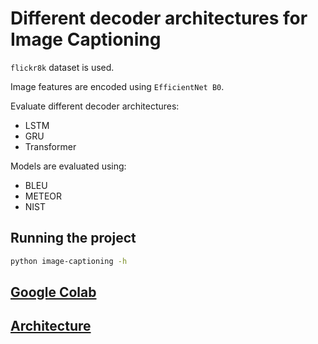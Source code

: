 # Different decoder architectures for Image Captioning

`flickr8k` dataset is used.

Image features are encoded using `EfficientNet B0`.

Evaluate different decoder architectures:
- LSTM
- GRU
- Transformer

Models are evaluated using:
- BLEU
- METEOR
- NIST

## Running the project

```sh
python image-captioning -h
```

## [Google Colab](https://colab.research.google.com/drive/10heXiDwlLy9uRMlQPMsd7PUxYNUUB9Ev?usp=sharing)

## [Architecture](https://drive.google.com/file/d/1Wl3hvXnXS0GagnGu6qVH14_T99pWNUrS/view?usp=sharing)